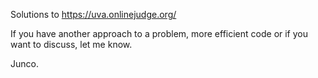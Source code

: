 Solutions to https://uva.onlinejudge.org/

If you have another approach to a problem, more efficient code or if you want to discuss, let me know.

Junco.
